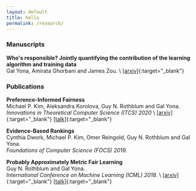 ```yaml
---
layout: default
title: hello
permalink: /research/
---
```


### Manuscripts

**Who's responsible? Jointly quantifying the contribution of the learning algorithm and training data**  
Gal Yona, Amirata Ghorbani and James Zou. \\
[[arxiv]](https://arxiv.org/abs/1910.04214){:target="_blank"}



### Publications

**Preference-Informed Fairness**  
Michael P. Kim, Aleksandra Korolova, Guy N. Rothblum and Gal Yona.  
*Innovations in Theoretical Computer Science (ITCS)  2020* \\
[[arxiv]](https://arxiv.org/abs/1904.01793){:target="_blank"}
[[talk]](https://www.youtube.com/watch?v=zAR5VbkhKv4){:target="_blank"}

**Evidence-Based Rankings**  
Cynthia Dwork, Michael P. Kim, Omer Reingold, Guy N. Rothblum and Gal Yona.  
*Foundations of Computer Science (FOCS) 2019*.


**Probably Approximately Metric Fair Learning**  
Guy N. Rothblum and Gal Yona.  
*International Conference on Machine Learning (ICML) 2018*.   \\
[[arxiv]](https://arxiv.org/abs/1803.03242){:target="_blank"} [[talk]](https://vimeo.com/287766217){:target="_blank"}
